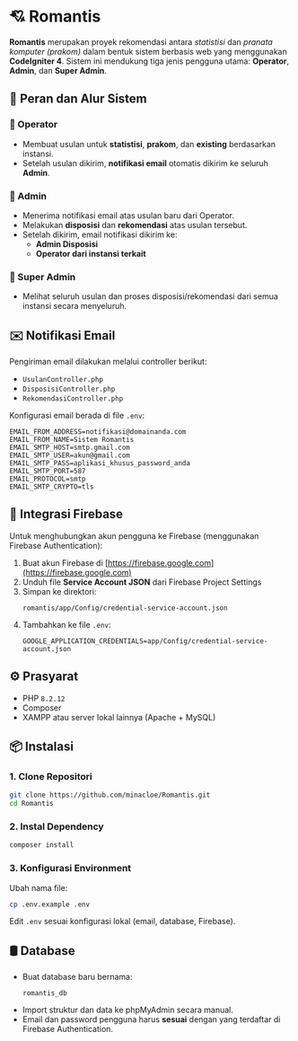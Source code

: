 # 💘 Romantis

**Romantis** merupakan proyek rekomendasi antara *statistisi* dan *pranata komputer (prakom)* dalam bentuk sistem berbasis web yang menggunakan **CodeIgniter 4**. Sistem ini mendukung tiga jenis pengguna utama: **Operator**, **Admin**, dan **Super Admin**.

## 👥 Peran dan Alur Sistem

### 🔹 Operator
- Membuat usulan untuk **statistisi**, **prakom**, dan **existing** berdasarkan instansi.
- Setelah usulan dikirim, **notifikasi email** otomatis dikirim ke seluruh **Admin**.

### 🔸 Admin
- Menerima notifikasi email atas usulan baru dari Operator.
- Melakukan **disposisi** dan **rekomendasi** atas usulan tersebut.
- Setelah dikirim, email notifikasi dikirim ke:
  - **Admin Disposisi**
  - **Operator dari instansi terkait**

### 🔻 Super Admin
- Melihat seluruh usulan dan proses disposisi/rekomendasi dari semua instansi secara menyeluruh.

## ✉️ Notifikasi Email

Pengiriman email dilakukan melalui controller berikut:

- `UsulanController.php`
- `DisposisiController.php`
- `RekomendasiController.php`

Konfigurasi email berada di file `.env`:

```env
EMAIL_FROM_ADDRESS=notifikasi@domainanda.com
EMAIL_FROM_NAME=Sistem Romantis
EMAIL_SMTP_HOST=smtp.gmail.com
EMAIL_SMTP_USER=akun@gmail.com
EMAIL_SMTP_PASS=aplikasi_khusus_password_anda
EMAIL_SMTP_PORT=587
EMAIL_PROTOCOL=smtp
EMAIL_SMTP_CRYPTO=tls
```

## 🔐 Integrasi Firebase

Untuk menghubungkan akun pengguna ke Firebase (menggunakan Firebase Authentication):

1. Buat akun Firebase di [https://firebase.google.com](https://firebase.google.com)
2. Unduh file **Service Account JSON** dari Firebase Project Settings
3. Simpan ke direktori:
   ```
   romantis/app/Config/credential-service-account.json
   ```
4. Tambahkan ke file `.env`:
   ```env
   GOOGLE_APPLICATION_CREDENTIALS=app/Config/credential-service-account.json
   ```

## ⚙️ Prasyarat

- PHP `8.2.12`
- Composer
- XAMPP atau server lokal lainnya (Apache + MySQL)

## 📦 Instalasi

### 1. Clone Repositori
```bash
git clone https://github.com/minacloe/Romantis.git
cd Romantis
```

### 2. Instal Dependency
```bash
composer install
```

### 3. Konfigurasi Environment
Ubah nama file:
```bash
cp .env.example .env
```

Edit `.env` sesuai konfigurasi lokal (email, database, Firebase).

## 🛢️ Database

- Buat database baru bernama:
  ```
  romantis_db
  ```
- Import struktur dan data ke phpMyAdmin secara manual.
- Email dan password pengguna harus **sesuai** dengan yang terdaftar di Firebase Authentication.
